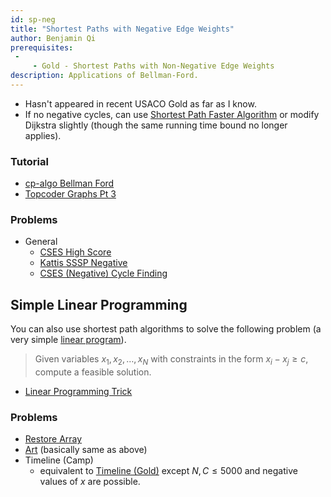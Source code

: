 ```yaml
---
id: sp-neg
title: "Shortest Paths with Negative Edge Weights"
author: Benjamin Qi
prerequisites: 
 - 
     - Gold - Shortest Paths with Non-Negative Edge Weights
description: Applications of Bellman-Ford.
---
```


 - Hasn't appeared in recent USACO Gold as far as I know. 
 - If no negative cycles, can use [Shortest Path Faster Algorithm](https://en.wikipedia.org/wiki/Shortest_Path_Faster_Algorithm) or modify Dijkstra slightly (though the same running time bound no longer applies).

### Tutorial
 
 - [cp-algo Bellman Ford](https://cp-algorithms.com/graph/bellman_ford.html)
 - [Topcoder Graphs Pt 3](https://www.topcoder.com/community/data-science/data-science-tutorials/introduction-to-graphs-and-their-data-structures-section-3/)

### Problems

 - General
   - [CSES High Score](https://cses.fi/problemset/task/1673)
   - [Kattis SSSP Negative](https://open.kattis.com/problems/shortestpath3)
   - [CSES (Negative) Cycle Finding](https://cses.fi/problemset/task/1197)

## Simple Linear Programming

You can also use shortest path algorithms to solve the following problem (a very simple [linear program](https://en.wikipedia.org/wiki/Linear_programming)).

> Given variables $x_1,x_2,\ldots,x_N$ with constraints in the form $x_i-x_j\ge c$, compute a feasible solution.

 - [Linear Programming Trick](https://www.cs.rit.edu/~spr/COURSES/ALG/MIT/lec18.pdf)

### Problems

  - [Restore Array](https://oj.uz/problem/view/RMI19_restore)
  - [Art](https://codeforces.com/gym/102394/problem/A) (basically same as above)
  - Timeline (Camp)
    - equivalent to [Timeline (Gold)](http://www.usaco.org/index.php?page=viewproblem2&cpid=1017) except $N,C\le 5000$ and negative values of $x$ are possible.